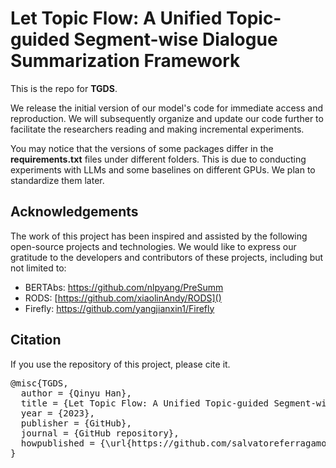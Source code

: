 # Let Topic Flow: A Unified Topic-guided Segment-wise Dialogue Summarization Framework

This is the repo for **TGDS**.  

  
We release the initial version of our model's code for immediate access and reproduction. We will subsequently organize and update our code further to facilitate the researchers reading and making incremental experiments.  


You may notice that the versions of some packages differ in the **requirements.txt** files under different folders. This is due to conducting experiments with LLMs and some baselines on different GPUs. We plan to standardize them later.


## Acknowledgements

The work of this project has been inspired and assisted by the following open-source projects and technologies. We would like to express our gratitude to the developers and contributors of these projects, including but not limited to:

* BERTAbs: https://github.com/nlpyang/PreSumm
* RODS: [https://github.com/xiaolinAndy/RODS]()
* Firefly: https://github.com/yangjianxin1/Firefly

## Citation

If you use the repository of this project, please cite it.

 <pre>
@misc{TGDS,
  author = {Qinyu Han},
  title = {Let Topic Flow: A Unified Topic-guided Segment-wise Dialogue Summarization Framework},
  year = {2023},
  publisher = {GitHub},
  journal = {GitHub repository},
  howpublished = {\url{https://github.com/salvatoreferragamo/TGDS}},
}
<pre>
